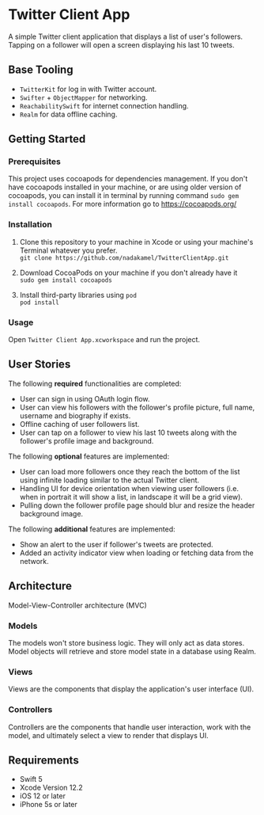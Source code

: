 # Twitter Client App

A simple Twitter client application that displays a list of user's followers. Tapping on a follower will open a screen displaying his last 10 tweets.

## Base Tooling

- `TwitterKit` for log in with Twitter account.
- `Swifter` + `ObjectMapper` for networking.
- `ReachabilitySwift` for internet connection handling.
- `Realm` for data offline caching.

## Getting Started

### Prerequisites
This project uses cocoapods for dependencies management. If you don't have cocoapods installed in your machine, or are using older version of cocoapods, you can install it in terminal by running command ```sudo gem install cocoapods```. For more information go to https://cocoapods.org/

### Installation

1. Clone this repository to your machine in Xcode or using your machine's Terminal whatever you prefer.\
`git clone https://github.com/nadakamel/TwitterClientApp.git`

2. Download CocoaPods on your machine if you don't already have it\
`sudo gem install cocoapods`

3. Install third-party libraries using `pod`\
`pod install`

### Usage
Open  ```Twitter Client App.xcworkspace``` and run the project.

## User Stories
The following **required** functionalities are completed:

- User can sign in using OAuth login flow.
- User can view his followers with the follower's profile picture, full name, username and biography if exists.
- Offline caching of user followers list.
- User can tap on a follower to view his last 10 tweets along with the follower's profile image and background.

The following **optional** features are implemented:

- User can load more followers once they reach the bottom of the list using infinite loading similar to the actual Twitter client.
- Handling UI for device orientation when viewing user followers (i.e. when in portrait it will show a list, in landscape it will be a grid view).
- Pulling down the follower profile page should blur and resize the header background image.

The following **additional** features are implemented:

- Show an alert to the user if follower's tweets are protected.
- Added an activity indicator view when loading or fetching data from the network.

## Architecture

Model-View-Controller architecture (MVC)

### Models
The models won't store business logic. They will only act as data stores. Model objects will retrieve and store model state in a database using Realm.

### Views
Views are the components that display the application's user interface (UI). 

### Controllers
Controllers are the components that handle user interaction, work with the model, and ultimately select a view to render that displays UI.

## Requirements
- Swift 5
- Xcode Version 12.2
- iOS 12 or later
- iPhone 5s or later

